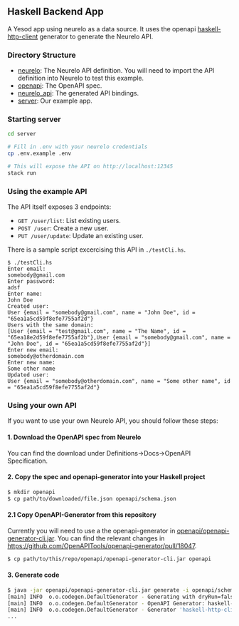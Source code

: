 ## Haskell Backend App

A Yesod app using neurelo as a data source. It uses the openapi [haskell-http-client](https://openapi-generator.tech/docs/generators/haskell-http-client/) generator to generate the Neurelo API.

### Directory Structure

- [neurelo](neurelo): The Neurelo API definition. You will need to import the API definition into Neurelo to test this example.
- [openapi](openapi): The OpenAPI spec.
- [neurelo_api](neurelo_api): The generated API bindings.
- [server](server): Our example app.

### Starting server

```bash
cd server

# Fill in .env with your neurelo credentials
cp .env.example .env

# This will expose the API on http://localhost:12345
stack run
```

### Using the example API

The API itself exposes 3 endpoints:
- `GET /user/list`: List existing users.
- `POST /user`: Create a new user.
- `PUT /user/update`: Update an existing user.

There is a sample script excercising this API in `./testCli.hs`.

```
$ ./testCli.hs
Enter email:
somebody@gmail.com
Enter password:
adsf
Enter name:
John Doe
Created user:
User {email = "somebody@gmail.com", name = "John Doe", id = "65ea1a5cd59f8efe7755af2d"}
Users with the same domain:
[User {email = "test@gmail.com", name = "The Name", id = "65ea18e2d59f8efe7755af2b"},User {email = "somebody@gmail.com", name = "John Doe", id = "65ea1a5cd59f8efe7755af2d"}]
Enter new email:
somebody@otherdomain.com
Enter new name:
Some other name
Updated user:
User {email = "somebody@otherdomain.com", name = "Some other name", id = "65ea1a5cd59f8efe7755af2d"}
```

### Using your own API

If you want to use your own Neurelo API, you should follow these steps:

#### 1. Download the OpenAPI spec from Neurelo

You can find the download under Definitions->Docs->OpenAPI Specification.

#### 2. Copy the spec and openapi-generator into your Haskell project

```bash
$ mkdir openapi
$ cp path/to/downloaded/file.json openapi/schema.json
```

#### 2.1 Copy OpenAPI-Generator from this repository

Currently you will need to use a the openapi-generator in [openapi/openapi-generator-cli.jar](./openapi/openapi-generator-cli.jar). 
You can find the relevant changes in https://github.com/OpenAPITools/openapi-generator/pull/18047.

```bash
$ cp path/to/this/repo/openapi/openapi-generator-cli.jar openapi
```

#### 3. Generate code

```bash
$ java -jar openapi/openapi-generator-cli.jar generate -i openapi/schema.json -g haskell-http-client -o neurelo-api --additional-properties=generateLenses=false
[main] INFO  o.o.codegen.DefaultGenerator - Generating with dryRun=false
[main] INFO  o.o.codegen.DefaultGenerator - OpenAPI Generator: haskell-http-client (client)
[main] INFO  o.o.codegen.DefaultGenerator - Generator 'haskell-http-client' is considered stable.
...
```